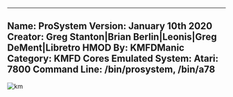 -----------------------
Name: ProSystem
Version: January 10th 2020
Creator: Greg Stanton|Brian Berlin|Leonis|Greg DeMent|Libretro
HMOD By: KMFDManic
Category: KMFD Cores
Emulated System: Atari: 7800
Command Line: /bin/prosystem, /bin/a78
-----------------------
![km](https://i.imgur.com/PNXqY72.png)
 
